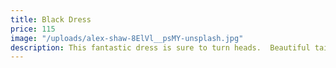 ```yaml
---
title: Black Dress
price: 115
image: "/uploads/alex-shaw-8ElVl__psMY-unsplash.jpg"
description: This fantastic dress is sure to turn heads.  Beautiful tailoring accents your shape and is incredibly flattering.  This classic black makes it a timeless classic.
---
```

